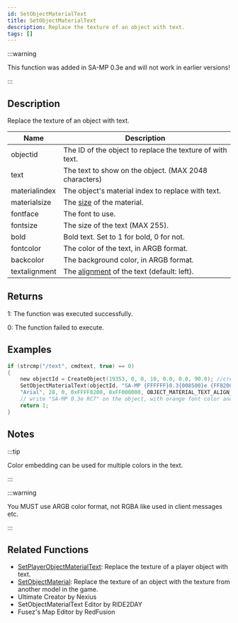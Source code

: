 ```yaml
---
id: SetObjectMaterialText
title: SetObjectMaterialText
description: Replace the texture of an object with text.
tags: []
---
```


:::warning

This function was added in SA-MP 0.3e and will not work in earlier versions!

:::

## Description

Replace the texture of an object with text.

| Name          | Description                                                                                   |
| ------------- | --------------------------------------------------------------------------------------------- |
| objectid      | The ID of the object to replace the texture of with text.                                     |
| text          | The text to show on the object. (MAX 2048 characters)                                         |
| materialindex | The object's material index to replace with text.                                             |
| materialsize  | The [size](../resources/materialtextsizes) of the material.                      |
| fontface      | The font to use.                                                                              |
| fontsize      | The size of the text (MAX 255).                                                               |
| bold          | Bold text. Set to 1 for bold, 0 for not.                                                      |
| fontcolor     | The color of the text, in ARGB format.                                                        |
| backcolor     | The background color, in ARGB format.                                                         |
| textalignment | The [alignment](../resources/materialtextalignment) of the text (default: left). |

## Returns

1: The function was executed successfully.

0: The function failed to execute.

## Examples

```c
if (strcmp("/text", cmdtext, true) == 0)
{
    new objectId = CreateObject(19353, 0, 0, 10, 0.0, 0.0, 90.0); //create the object
    SetObjectMaterialText(objectId, "SA-MP {FFFFFF}0.3{008500}e {FF8200}RC7", 0, OBJECT_MATERIAL_SIZE_256x128,
    "Arial", 28, 0, 0xFFFF8200, 0xFF000000, OBJECT_MATERIAL_TEXT_ALIGN_CENTER);
    // write "SA-MP 0.3e RC7" on the object, with orange font color and black background
    return 1;
}
```

## Notes

:::tip

Color embedding can be used for multiple colors in the text.

:::

:::warning

You MUST use ARGB color format, not RGBA like used in client messages etc.

:::

## Related Functions

- [SetPlayerObjectMaterialText](SetPlayerObjectMaterialText): Replace the texture of a player object with text.
- [SetObjectMaterial](SetObjectMaterial): Replace the texture of an object with the texture from another model in the game.
- Ultimate Creator by Nexius
- SetObjectMaterialText Editor by RIDE2DAY
- Fusez's Map Editor by RedFusion
